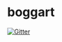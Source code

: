 # boggart

[![Gitter](https://badges.gitter.im/Join%20Chat.svg)](https://gitter.im/giodamelio/boggart?utm_source=badge&utm_medium=badge&utm_campaign=pr-badge&utm_content=badge)